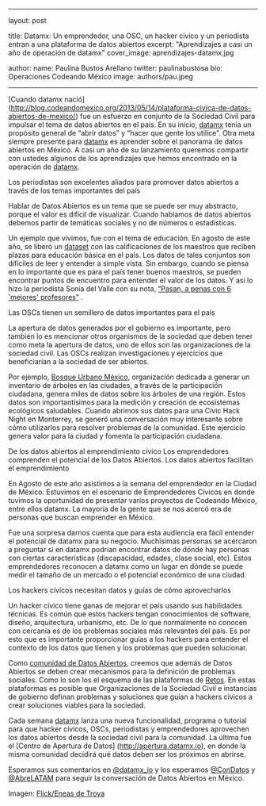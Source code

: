 
---
layout: post

title: Datamx: Un emprendedor, una OSC, un hacker cívico y un periodista entran a una plataforma de datos abiertos
excerpt: "Aprendizajes a casi un año de operación de datamx"
cover_image: aprendizajes-datamx.jpg


author:
  name: Paulina Bustos Arellano
  twitter: paulinabustosa
  bio: Operaciones Codeando México
  image: authors/pau.jpeg

---

[Cuando datamx nació] (http://blog.codeandomexico.org/2013/05/14/plataforma-civica-de-datos-abiertos-de-mexico/) fue un esfuerzo en conjunto de la Sociedad Civil para impulsar el tema de datos
abiertos en el país. En su inicio, [datamx](http://datamx.io) tenía un propósito general de “abrir datos” y “hacer que gente los utilice”. Otra meta siempre presente para [datamx](http://datamx.io)  es  aprender sobre el panorama de datos abiertos en México. A casi un año de su lanzamiento queremos compartir con ustedes algunos de los aprendizajes que hemos encontrado en la operación de [datamx](http://datamx.io).

Los periodistas son excelentes aliados para promover datos abiertos a través de los temas importantes del país

Hablar de Datos Abiertos es un tema que se puede ser muy abstracto, porque el valor es difícil de visualizar. Cuando hablamos de datos abiertos debemos partir de temáticas sociales y no de números o estadísticas.

Un ejemplo que vivimos, fue con el tema de educación. En agosto de este año, se liberó un [dataset](http://datamx.io/dataset/resultados-concurso-edb-2014) con las calificaciones de los maestros que reciben plazas para educación básica en el país. Los datos de tales conjuntos son difíciles de leer y entender a simple vista. Sin embargo, cuando se piensa en lo importante que es para el país tener buenos maestros, se pueden encontrar puntos de encuentro para entender el valor de los datos. Y así lo hizo la periodista Sonia del Valle con su nota, [“Pasan, a penas con 6 'mejores' profesores”](http://instagram.com/p/r5EuBTFbqn/?modal=true) . 

Las OSCs tienen un semillero de datos importantes para el país

La apertura de datos generados por el gobierno es importante, pero también lo es mencionar otros organismos de la sociedad que deben tener como meta la apertura de datos, uno de ellos son las organizaciones de la sociedad civil. Las OSCs realizan investigaciones y ejercicios que beneficiarían a la sociedad de ser abiertos.

Por ejemplo, [Bosque Urbano México](http://bosqueurbanomexico.org), organización dedicada a generar un inventario de árboles en las ciudades, a través de la participación ciudadana, genera miles de datos sobre los árboles de una región.  Estos datos son importantísimos para la medición y creación de ecosistemas ecológicos saludables. Cuando abrimos sus datos para una Civic Hack Night en Monterrey, se generó una conversación muy interesante sobre cómo utilizarlos para resolver problemas de la comunidad. Este ejercicio genera valor para la ciudad y fomenta la participación ciudadana. 


De los datos abiertos al emprendimiento cívico
Los emprendedores comprenden el potencial de los Datos Abiertos. 
Los datos abiertos facilitan el emprendimiento

En Agosto de este año asistimos a la semana del emprendedor en la Ciudad de México. Estuvimos en el escenario de Emprendedores Cívicos en donde tuvimos la oportunidad de presentar varios proyectos de Codeando México, entre ellos datamx. La mayoría de la gente que se nos acercó era de personas que buscan emprender en México.

Fue una sorpresa darnos cuenta que para esta audiencia era fácil entender el potencial de datamx para su negocio. Muchísimas personas se acercaron a preguntar si en datamx podrían encontrar datos de dónde hay personas con ciertas características (discapacidad, edades, clase social, etc). Estos emprendedores reconocen a datamx como un lugar en dónde se puede medir el tamaño de un mercado o el potencial económico de una ciudad. 

Los hackers cívicos necesitan datos y guías de cómo aprovecharlos

Un hacker cívico tiene ganas de mejorar el país usando sus habilidades técnicas. Es común que estos hackers tengan conocimientos de software, diseño, arquitectura, urbanismo, etc. De lo  que normalmente no conocen con cercanía es de los problemas sociales más relevantes del país. Es por esto que es importante proporcionar guías a los hackers para entender el contexto de los datos que tienen y los problemas que pueden solucionar.

Como [comunidad de Datos Abiertos](http://opendata.mx), creemos que además de Datos Abiertos se deben crear  mecanismos para la definición de problemas sociales. Como lo son los el esquema de las plataformas de [Retos](http://codeandomexico.org/retos). En estas plataformas es posible que Organizaciones de la Sociedad Civil e instancias de gobierno definan problemas y soluciones que guían a hackers cívicos a crear soluciones viables para la sociedad. 

Cada semana [datamx](http://datamx.io) lanza una nueva funcionalidad, programa o tutorial para que hacker cívicos, OSCs, periodistas y emprendedores aprovechen los datos abiertos desde la sociedad civil para la comunidad. La última fue el [Centro de Apertura de Datos] (http://apertura.datamx.io), en donde la misma comunidad decidirá qué datos deben ser los próximos en abrirse. 

Esperamos sus comentarios en [@datamx_io](http://twitter.com/datamx_io) y los esperamos [@ConDatos](http://condatos.org) y [@AbreLATAM](http://abrelatam.org) para seguir la conversación de Datos Abiertos en México.


Imagen: [Flick/Eneas de Troya](https://www.flickr.com/photos/eneas/3247053188/in/photolist-5WVZME-7n3do3-4Pchws-4UTb6J-3auUqh-atqCUm-6UGK6P-5Ws51D-5ctrKr-5YB7QQ-mCSDe-4G3P7E-5geShq-4BRoTr-bEmmKL-9tNsa2-647xHS-5bNaNb-4G3Psj-9XFpQ4-5Q2Lmo-a9n5xb-dYWARf-5mBASK-5adFPE-7b7v6V-643kbZ-39gGA5-4bQD2s-4T1Tq2-JuNy3-6VhDsu-wVWN9-4mR7rK-5Gkazj-aLXDiR-5WrzGg-7rftDz-4hBhyR-5DbXV9-7QZnfm-7Q5u6Y-5bHC3e-4WrpFD-7cFJek-dqWX6G-7fWjt-nW3g2P-54vKL6-dsZQfL)
